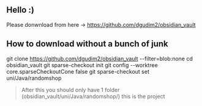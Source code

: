 ## Hello :)

Please donwnload from here -> https://github.com/dgudim2/obsidian_vault

## How to download without a bunch of junk

git clone https://github.com/dgudim2/obsidian_vault --filter=blob:none
cd obsidian_vault
git sparse-checkout init
git config --worktree core.sparseCheckoutCone false
git sparse-checkout set uni/Java/randomshop

> After this you should only have 1 folder (obsidian_vault/uni/Java/randomshop/) this is the project
